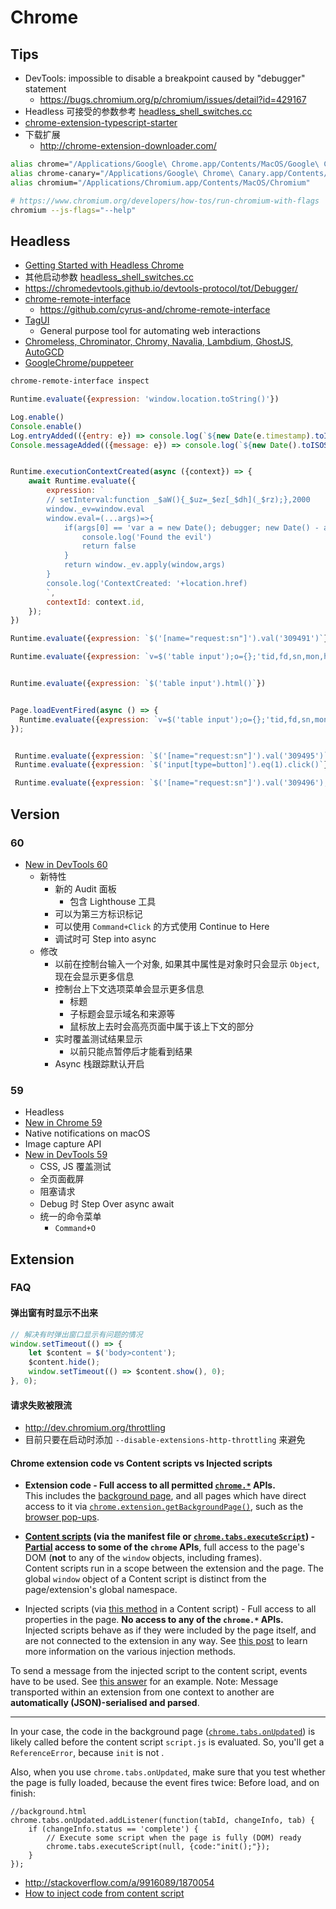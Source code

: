 # Chrome

## Tips
* DevTools: impossible to disable a breakpoint caused by "debugger" statement
  * https://bugs.chromium.org/p/chromium/issues/detail?id=429167
* Headless 可接受的参数参考 [headless_shell_switches.cc](https://cs.chromium.org/chromium/src/headless/app/headless_shell_switches.cc)
* [chrome-extension-typescript-starter](https://github.com/chibat/chrome-extension-typescript-starter)
* 下载扩展
  * http://chrome-extension-downloader.com/

```bash
alias chrome="/Applications/Google\ Chrome.app/Contents/MacOS/Google\ Chrome"
alias chrome-canary="/Applications/Google\ Chrome\ Canary.app/Contents/MacOS/Google\ Chrome\ Canary"
alias chromium="/Applications/Chromium.app/Contents/MacOS/Chromium"

# https://www.chromium.org/developers/how-tos/run-chromium-with-flags
chromium --js-flags="--help"
```

## Headless
* [Getting Started with Headless Chrome](https://developers.google.com/web/updates/2017/04/headless-chrome)
* 其他启动参数 [headless_shell_switches.cc](https://cs.chromium.org/chromium/src/headless/app/headless_shell_switches.cc)
* https://chromedevtools.github.io/devtools-protocol/tot/Debugger/
* [chrome-remote-interface](https://www.npmjs.com/package/chrome-remote-interface)
  * https://github.com/cyrus-and/chrome-remote-interface
* [TagUI](https://github.com/tebelorg/TagUI)
  * General purpose tool for automating web interactions
* [Chromeless, Chrominator, Chromy, Navalia, Lambdium, GhostJS, AutoGCD](https://medium.com/@kensoh/chromeless-chrominator-chromy-navalia-lambdium-ghostjs-autogcd-ef34bcd26907)
* [GoogleChrome/puppeteer](https://github.com/GoogleChrome/puppeteer)

```bash
chrome-remote-interface inspect
```

```js
Runtime.evaluate({expression: 'window.location.toString()'})

Log.enable()
Console.enable()
Log.entryAdded(({entry: e}) => console.log(`${new Date(e.timestamp).toISOString()} ${e.source}:${e.level} ${e.text}`));
Console.messageAdded(({message: e}) => console.log(`${new Date().toISOString()} ${e.source}:${e.level} ${e.text}`))


Runtime.executionContextCreated(async ({context}) => {
    await Runtime.evaluate({
        expression: `
        // setInterval:function _$aW(){_$uz=_$ez[_$dh](_$rz);},2000
        window._ev=window.eval
        window.eval=(...args)=>{
            if(args[0] == 'var a = new Date(); debugger; new Date() - a > 100;'){
                console.log('Found the evil')
                return false
            }
            return window._ev.apply(window,args)
        }
        console.log('ContextCreated: '+location.href)
        `,
        contextId: context.id,
    });
})

Runtime.evaluate({expression: `$('[name="request:sn"]').val('309491')`})

Runtime.evaluate({expression: `v=$('table input');o={};'tid,fd,sn,mon,hnc,nc,img'.split(',').forEach(n=>o[n]=v.attr(n));JSON.stringify(o)`})


Runtime.evaluate({expression: `$('table input').html()`})


Page.loadEventFired(async () => {
  Runtime.evaluate({expression: `v=$('table input');o={};'tid,fd,sn,mon,hnc,nc,img'.split(',').forEach(n=>o[n]=v.attr(n));JSON.stringify(o)`})
});


 Runtime.evaluate({expression: `$('[name="request:sn"]').val('309495')`})
 Runtime.evaluate({expression: `$('input[type=button]').eq(1).click()`})

 Runtime.evaluate({expression: `$('[name="request:sn"]').val('309496');$('input[type=button]').eq(1).click()`})
```

## Version

### 60
* [New in DevTools 60](https://developers.google.com/web/updates/2017/05/devtools-release-notes)
  * 新特性
    * 新的 Audit 面板
      * 包含 Lighthouse 工具
    * 可以为第三方标识标记
    * 可以使用 `Command+Click` 的方式使用 Continue to Here
    * 调试时可 Step into async
  * 修改
    * 以前在控制台输入一个对象, 如果其中属性是对象时只会显示 `Object`, 现在会显示更多信息
    * 控制台上下文选项菜单会显示更多信息
      * 标题
      * 子标题会显示域名和来源等
      * 鼠标放上去时会高亮页面中属于该上下文的部分
    * 实时覆盖测试结果显示
      * 以前只能点暂停后才能看到结果
    * Async 栈跟踪默认开启



### 59
* Headless
* [New in Chrome 59](https://developers.google.com/web/updates/2017/05/nic59)
* Native notifications on macOS
* Image capture API
* [New in DevTools 59](https://developers.google.com/web/updates/2017/04/devtools-release-notes)
  * CSS, JS 覆盖测试
  * 全页面截屏
  * 阻塞请求
  * Debug 时 Step Over async await
  * 统一的命令菜单
    * `Command+O`

## Extension
### FAQ
#### 弹出窗有时显示不出来

```js
// 解决有时弹出窗口显示有问题的情况
window.setTimeout(() => {
    let $content = $('body>content');
    $content.hide();
    window.setTimeout(() => $content.show(), 0);
}, 0);
```

#### 请求失败被限流
* http://dev.chromium.org/throttling
* 目前只要在启动时添加 `--disable-extensions-http-throttling` 来避免

#### Chrome extension code vs Content scripts vs Injected scripts


- **Extension code - Full access to all permitted [`chrome.*`][1] APIs.**<br>
 This includes the [background page][2], and all pages which have direct access to it via [`chrome.extension.getBackgroundPage()`][3], such as the [browser pop-ups][4].

- **[Content scripts][5] (via the manifest file or [`chrome.tabs.executeScript`][6]) - [Partial][7] access to some of the `chrome` APIs**, full access to the page's DOM (**not** to any of the `window` objects, including frames).  
Content scripts run in a scope between the extension and the page. The global `window` object of a Content script is distinct from the page/extension's global namespace.

- Injected scripts (via [this method][8] in a Content script) - Full access to all properties in the page. **No access to any of the `chrome.*` APIs.**  
 Injected scripts behave as if they were included by the page itself, and are not connected to the extension in any way. See [this post][9] to learn more information on the various injection methods.

To send a message from the injected script to the content script, events have to be used. See [this answer][10] for an example. Note: Message transported within an extension from one context to another are **automatically (JSON)-serialised and parsed**.

---

In your case, the code in the background page ([`chrome.tabs.onUpdated`][11]) is likely called before the content script `script.js` is evaluated. So, you'll get a `ReferenceError`, because `init` is not .

Also, when you use `chrome.tabs.onUpdated`, make sure that you test whether the page is fully loaded, because the event fires twice: Before load, and on finish:

    //background.html
    chrome.tabs.onUpdated.addListener(function(tabId, changeInfo, tab) {
        if (changeInfo.status == 'complete') {
            // Execute some script when the page is fully (DOM) ready
            chrome.tabs.executeScript(null, {code:"init();"});
        }
    });


  [1]: http://developer.chrome.com/extensions/api_index.html
  [2]: http://developer.chrome.com/extensions/background_pages.html
  [3]: http://developer.chrome.com/extensions/extension.html#method-getBackgroundPage
  [4]: http://developer.chrome.com/extensions/browserAction.html
  [5]: http://developer.chrome.com/extensions/content_scripts.html
  [6]: http://developer.chrome.com/extensions/tabs.html#method-executeScript
  [7]:http://developer.chrome.com/extensions/extension.html#content%20scripts
  [8]: http://stackoverflow.com/a/9517879/938089?building-a-chrome-extension-inject-code-in-a-page-using-a-content-script
  [9]: http://stackoverflow.com/a/9517879/938089?building-a-chrome-extension-inject-code-in-a-page-using-a-content-script
  [10]: http://stackoverflow.com/q/9602022/938089?chrome-extension-retrieving-gmails-original-message
  [11]: http://developer.chrome.com/extensions/tabs.html#event-onUpdated

* http://stackoverflow.com/a/9916089/1870054
* [How to inject code from content script](http://stackoverflow.com/a/9517879/1870054)
